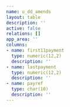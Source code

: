 ```yaml
---
name: u_dd_amends
layout: table
description: ''
active: false
relations: []
app_area: ''
columns:
- name: first11payment
  type: numeric(12,2)
  description: ''
- name: lastpayment
  type: numeric(12,2)
  description: ''
- name: payref
  type: char(10)
  description: ''
---
```


